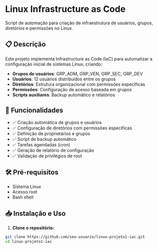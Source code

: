 # Linux Infrastructure as Code

Script de automação para criação de infraestrutura de usuários, grupos, diretórios e permissões no Linux.

## 📋 Descrição

Este projeto implementa Infrastructure as Code (IaC) para automatizar a configuração inicial de sistemas Linux, criando:

- **Grupos de usuários**: GRP_ADM, GRP_VEN, GRP_SEC, GRP_DEV
- **Usuários**: 12 usuários distribuídos entre os grupos
- **Diretórios**: Estrutura organizacional com permissões específicas
- **Permissões**: Configuração de acesso baseada em grupos
- **Scripts auxiliares**: Backup automático e relatórios

## 🚀 Funcionalidades

- ✅ Criação automática de grupos e usuários
- ✅ Configuração de diretórios com permissões específicas
- ✅ Definição de proprietários e grupos
- ✅ Script de backup automático
- ✅ Tarefas agendadas (cron)
- ✅ Geração de relatório de configuração
- ✅ Validação de privilégios de root

## 🛠️ Pré-requisitos

- Sistema Linux
- Acesso root
- Bash shell

## 📥 Instalação e Uso

1. **Clone o repositório:**
```bash
git clone https://github.com/seu-usuario/linux-projeto1-iac.git
cd linux-projeto1-iac